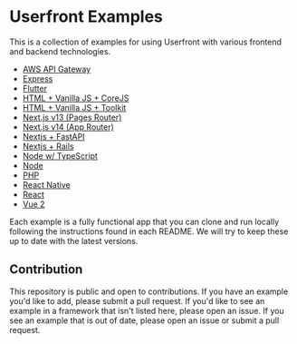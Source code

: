 # Userfront Examples

This is a collection of examples for using Userfront with various frontend and backend technologies.

- [AWS API Gateway](https://github.com/userfront/examples/tree/main/aws-api-gateway)
- [Express](https://github.com/userfront/examples/tree/main/express)
- [Flutter](https://github.com/userfront/examples/tree/main/flutter)
- [HTML + Vanilla JS + CoreJS](https://github.com/userfront/examples/tree/main/html-vanillajs)
- [HTML + Vanilla JS + Toolkit](https://github.com/userfront/examples/tree/main/html-toolkit)
- [Next.js v13 (Pages Router)](https://github.com/userfront/examples/tree/main/next-13)
- [Next.js v14 (App Router)](https://github.com/userfront/examples/tree/main/next-14)
- [Nextjs + FastAPI](https://github.com/userfront/examples/tree/main/fastapi)
- [Nextjs + Rails](https://github.com/userfront/examples/tree/main/rails)
- [Node w/ TypeScript](https://github.com/userfront/examples/tree/main/node-ts)
- [Node](https://github.com/userfront/examples/tree/main/node)
- [PHP](https://github.com/userfront/examples/tree/main/php)
- [React Native](https://github.com/userfront/examples/tree/main/react-native)
- [React](https://github.com/userfront/examples/tree/main/react)
- [Vue 2](https://github.com/userfront/examples/tree/main/vue2)

Each example is a fully functional app that you can clone and run locally following the instructions found in each README. We will try to keep these up to date with the latest versions.

## Contribution

This repository is public and open to contributions. If you have an example you'd like to add, please submit a pull request. If you'd like to see an example in a framework that isn't listed here, please open an issue. If you see an example that is out of date, please open an issue or submit a pull request.
